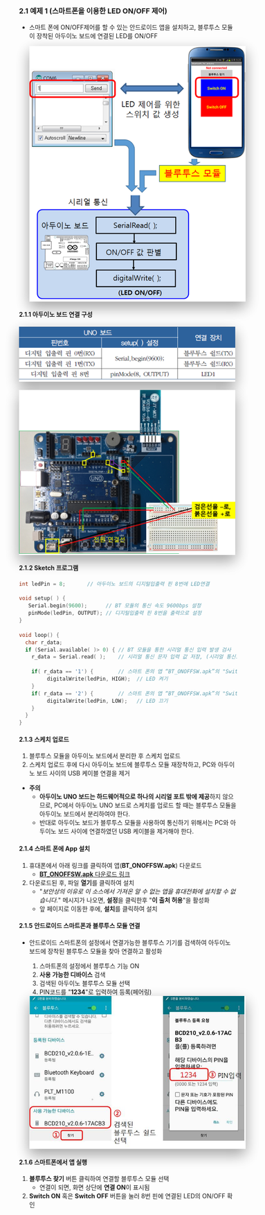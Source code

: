 <style>
div.polaroid {
  	width: 500px;
  	box-shadow: 0 10px 30px 0 rgba(0, 0, 0, 0.2), 0 16px 30px 0 rgba(0, 0, 0, 0.19);
  	text-align: center;
	margin-bottom: 0.5cm;
}
</style>

<a name="ex1"></a>
### 2.1 예제 1 (스마트폰을 이용한 LED ON/OFF 제어)
- 스마트 폰에 ON/OFF제어를 할 수 있는 안드로이드 앱을 설치하고, 블루투스 모듈이 장착된 아두이노 보드에 연결된 LED를 ON/OFF

	<div class="polaroid">
    	<img src="images/smartphone_led_control_overview.png" >
  	</div>

#### 2.1.1 아두이노 보드 연결 구성

<div class="polaroid">
    	<img src="images/example1_pin_connection.png" >
</div>

<div class="polaroid">
    	<img src="images/example1.png" >
</div>

#### 2.1.2 Sketch 프로그램

```c
int ledPin = 8;       // 아두이노 보드의 디지털입출력 핀 8번에 LED연결

void setup( ) {
   Serial.begin(9600);      // BT 모듈의 통신 속도 9600bps 설정
   pinMode(ledPin, OUTPUT); // 디지털입출력 핀 8번을 출력으로 설정
}

void loop() {
  char r_data;
  if (Serial.available( )> 0) { // BT 모듈을 통한 시리얼 통신 입력 발생 검사
    r_data = Serial.read( );    // 시리얼 통신 문자 입력 값 저장, (시리얼 통신으로 수신되는 데이터의 타입이 문자형 임을 가정)

    if( r_data == '1') {        // 스마트 폰의 앱 “BT_ONOFFSW.apk”의 "Switch ON"이 터치될 때, 문자 '1'이 전송됨
         digitalWrite(ledPin, HIGH);  // LED 켜기
    }
    if( r_data == '2') {        // 스마트 폰의 앱 “BT_ONOFFSW.apk”의 "Switch OFF"이 터치될 때, 문자 '2'가 전송됨
         digitalWrite(ledPin, LOW);   // LED 끄기
    }
  }
}
```

#### 2.1.3 스케치 업로드
1. 블루투스 모듈을 아두이노 보드에서 분리한 후 스케치 업로드
2. 스케치 업로드 후에 다시 아두이노 보드에 블루투스 모듈 재장착하고, PC와 아두이노 보드 사이의 USB 케이블 연결을 제거

- **주의** 
	- **아두이노 UNO 보드는 하드웨어적으로 하나의 시리얼 포트 밖에 제공**하지 않으므로, PC에서 아두이노 UNO 보드로 스케치를 업로드 할 때는 블루투스 모듈을 아두이노 보드에서 분리하여야 한다.
	- 반대로 아두이노 보드가 블루투스 모듈을 사용하여 통신하기 위해서는 PC와 아두이노 보드 사이에 연결하였던 USB 케이블을 제거해야 한다.

#### 2.1.4  스마트 폰에 App 설치
1. 휴대폰에서 아래 링크를 클릭하여 앱(**BT_ONOFFSW.apk**) 다운로드
	- [**BT_ONOFFSW.apk** 다운로드 링크](https://github.com/kwanulee/iot/releases/download/v1/BT_ONOFFSW.apk)
2. 다운로드된 후, 파일 **열기**를 클릭하여 설치
	- "*보안상의 이유로 이 소스에서 가져온 알 수 없는 앱을 휴대전화에 설치할 수 없습니다.*" 메시지가 나오면, **설정**을 클릭한후 "**이 출처 허용**"을 활성화
	- 앞 페이지로 이동한 후에, **설치**를 클릭하여 설치

#### 2.1.5 안드로이드 스마트폰과 블루투스 모듈 연결
- 안드로이드 스마트폰의 설정에서 연결가능한 블루투스 기기를 검색하여 아두이노 보드에 장착된 블루투스 모듈을 찾아 연결하고 활성화
	1. 스마트폰의 설정에서 블루투스 기능 ON
	2. **사용 가능한 디바이스** 검색
	3. 검색된 아두이노 블루투스 모듈 선택
	4. PIN코드를 "**1234**"로 입력하여 등록(페어링)

	<div class="polaroid">
    	<img src="images/bluetooth_reg.jpg" >
  	</div> 
  	
#### 2.1.6 스마트폰에서 앱 실행
1. **블루투스 찾기** 버튼 클릭하여 연결할 블루투스 모듈 선택
	- 연결이 되면, 화면 상단에 **연결 ON**이 표시됨
3. **Switch ON** 혹은 **Switch OFF** 버튼을 눌러 8번 핀에 연결된 LED의 ON/OFF 확인
